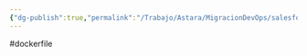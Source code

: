 ```yaml
---
{"dg-publish":true,"permalink":"/Trabajo/Astara/MigracionDevOps/salesforce/dockerfiles/sfpsf_v2_test/"}
---
```



#dockerfile
